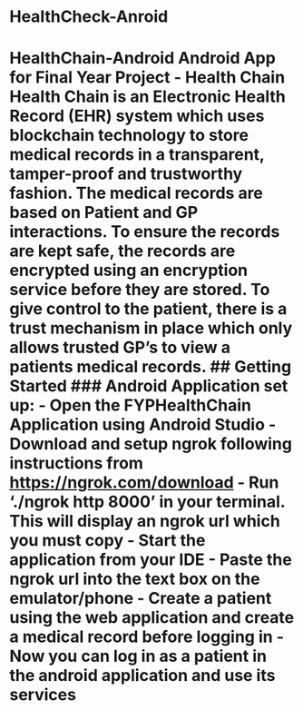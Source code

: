 # HealthCheck-Anroid
# HealthChain-Android  Android App for Final Year Project - Health Chain  Health Chain is an Electronic Health Record (EHR) system which uses blockchain technology to store medical records in a transparent, tamper-proof and trustworthy fashion. The medical records are based on Patient and GP interactions. To ensure the records are kept safe, the records are encrypted using an encryption service before they are stored. To give control to the patient, there is a trust mechanism in place which only allows trusted GP’s to view a patients medical records.  ## Getting Started  ### Android Application set up:  - Open the FYPHealthChain Application using Android Studio - Download and setup ngrok following instructions from https://ngrok.com/download - Run ‘./ngrok http 8000’ in your terminal. This will display an ngrok url which you must copy - Start the application from your IDE - Paste the ngrok url into the text box on the emulator/phone - Create a patient using the web application and create a medical record before logging in - Now you can log in as a patient in the android application and use its services
